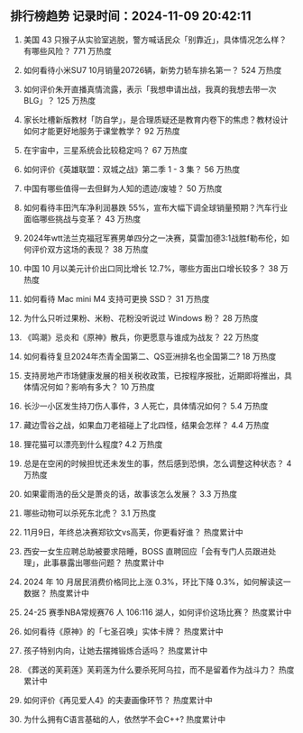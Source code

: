 
## 排行榜趋势 记录时间：2024-11-09 20:42:11
  
  1. 美国 43 只猴子从实验室逃脱，警方喊话民众「别靠近」，具体情况怎么样？有哪些风险？ 771 万热度
    
  2. 如何看待小米SU7 10月销量20726辆，新势力轿车排名第一？ 524 万热度
    
  3. 如何评价朱开直播真情流露，表示「我想申请出战，我真的我想去带一次BLG」？ 125 万热度
    
  4. 家长吐槽新版教材「防自学」，是合理质疑还是教育内卷下的焦虑？教材设计如何才能更好地服务于课堂教学？ 92 万热度
    
  5. 在宇宙中，三星系统会比较稳定吗？ 67 万热度
    
  6. 如何评价《英雄联盟：双城之战》第二季 1 - 3 集？ 56 万热度
    
  7. 中国有哪些值得一去但鲜为人知的遗迹/废墟？ 50 万热度
    
  8. 如何看待丰田汽车净利润暴跌 55%，宣布大幅下调全球销量预期？汽车行业面临哪些挑战与变革？ 43 万热度
    
  9. 2024年wtt法兰克福冠军赛男单四分之一决赛，莫雷加德3:1战胜f勒布伦，如何评价双方这场的表现？ 38 万热度
    
  10. 中国 10 月以美元计价出口同比增长 12.7%，哪些方面出口增长较多？ 38 万热度
    
  11. 如何看待 Mac mini M4 支持可更换 SSD？ 31 万热度
    
  12. 为什么只听过果粉、米粉、花粉没听说过 Windows 粉？ 28 万热度
    
  13. 《鸣潮》忌炎和《原神》散兵，你更愿意与谁成为战友？ 22 万热度
    
  14. 如何看待复旦2024年杰青全国第二、QS亚洲排名也全国第二? 18 万热度
    
  15. 支持房地产市场健康发展的相关税收政策，已按程序报批，近期即将推出，具体情况何如？影响有多大？ 10 万热度
    
  16. 长沙一小区发生持刀伤人事件，3 人死亡，具体情况如何？ 5.4 万热度
    
  17. 藏边雪谷之战，如果血刀老祖碰上了北四怪，结果会怎样？ 4.4 万热度
    
  18. 狸花猫可以漂亮到什么程度? 4.2 万热度
    
  19. 总是在空闲的时候担忧还未发生的事，然后感到恐惧，怎么调整这种状态？ 4 万热度
    
  20. 如果霍雨浩的岳父是萧炎的话，故事该怎么发展？ 3.3 万热度
    
  21. 哪些动物可以杀死东北虎？ 3.1 万热度
    
  22. 11月9日，年终总决赛郑钦文vs高芙，你更看好谁？ 热度累计中
    
  23. 西安一女生应聘总助被要求陪睡，BOSS 直聘回应「会有专门人员跟进处理」，此事暴露出哪些问题？ 热度累计中
    
  24. 2024 年 10 月居民消费价格同比上涨 0.3%，环比下降 0.3%，如何解读这一数据？ 热度累计中
    
  25. 24-25 赛季NBA常规赛76 人 106:116 湖人，如何评价这场比赛？ 热度累计中
    
  26. 如何看待《原神》的「七圣召唤」实体卡牌？ 热度累计中
    
  27. 孩子特别内向，让她去摆摊锻炼合适吗？ 热度累计中
    
  28. 《葬送的芙莉莲》芙莉莲为什么要杀死阿乌拉，而不是留着作为战斗力？ 热度累计中
    
  29. 如何评价《再见爱人4》的夫妻画像环节？ 热度累计中
    
  30. 为什么拥有C语言基础的人，依然学不会C++? 热度累计中
    